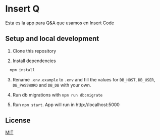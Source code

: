 # Insert Q

Esta es la app para Q&A que usamos en Insert Code

## Setup and local development

1. Clone this repository

2. Install dependencies

```bash
  npm install
```

3. Rename `.env.example` to `.env` and fill the values for `DB_HOST`, `DB_USER`, `DB_PASSWORD` and `DB_DB` with your own.

4. Run db migrations with `npm run db:migrate`

5. Run `npm start`. App will run in http://localhost:5000

## License

[MIT](https://choosealicense.com/licenses/mit/)
